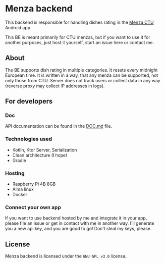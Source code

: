 # Menza backend

This backend is responsible for handling dishes rating in
the [Menza CTU](https://github.com/Lastaapps/menza) Android app.

This BE is meant primarily for CTU menzas, but if you want to use it
for another purposes, just host it yourself, start an issue here or contact me.

## About

The BE supports dish rating in multiple categories.
It resets every midnight European time.
It is written in a way, that any menza can be supported,
not only those from CTU.
Server does not track users or collect data in any way
(reverse proxy may collect IP addresses in logs).

## For developers

### Doc
API documentation can be found in the [DOC.md](DOC.md) file.

### Technologies used
- Kotlin, Ktor Server, Serialization
- Clean architecture (I hope)
- Gradle

### Hosting
- Raspberry Pi 4B 8GB
- Alma linux
- Docker

### Connect your own app
If you want to use backend hosted by me
and integrate it in your app, please file an issue or 
get in contact with me in another way. I'll generate you 
a new api key, and you are good to go!
Don't steal my keys, please.

## License

Menza backend is licensed under the `GNU GPL v3.0` license.
